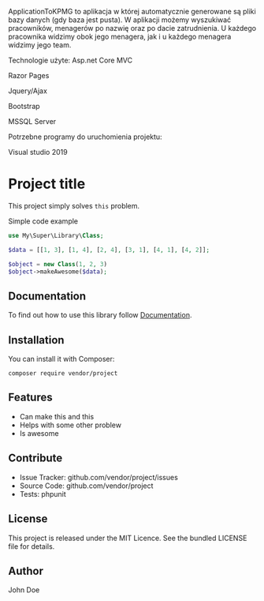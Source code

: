  ApplicationToKPMG to aplikacja w której automatycznie generowane są pliki bazy danych (gdy baza jest pusta). W aplikacji możemy wyszukiwać pracowników, menagerów po nazwię oraz po dacie zatrudnienia. U każdego pracownika widzimy obok jego menagera, jak i u każdego menagera widzimy jego team.
 
Technologie użyte:
Asp.net Core MVC

Razor Pages

Jquery/Ajax

Bootstrap

MSSQL Server

Potrzebne programy do uruchomienia projektu:

Visual studio 2019 

# Project title

This project simply solves `this` problem.

Simple code example 

```php
use My\Super\Library\Class;

$data = [[1, 3], [1, 4], [2, 4], [3, 1], [4, 1], [4, 2]];

$object = new Class(1, 2, 3)
$object->makeAwesome($data);
```

## Documentation

To find out how to use this library follow [Documentation](http://link-to-documentation).

## Installation

You can install it with Composer:

```
composer require vendor/project
```

## Features

* Can make this and this
* Helps with some other problew
* Is awesome

## Contribute

* Issue Tracker: github.com/vendor/project/issues
* Source Code: github.com/vendor/project
* Tests: phpunit

## License

This project is released under the MIT Licence. See the bundled LICENSE file for details.

## Author

John Doe






